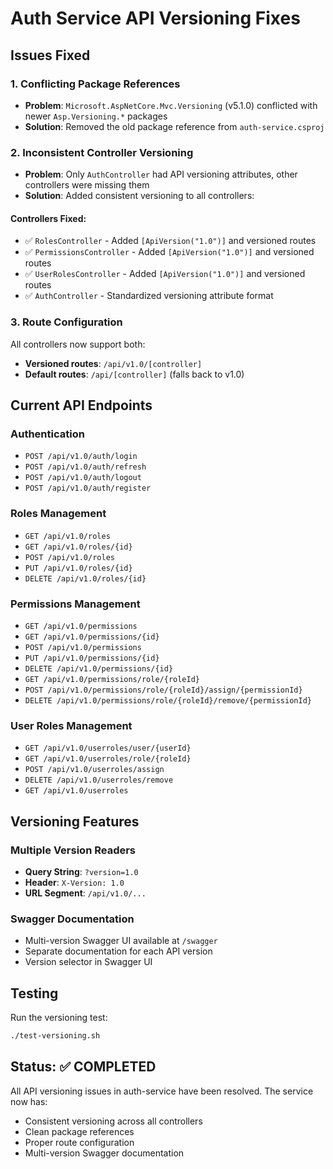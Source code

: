 # Auth Service API Versioning Fixes

## Issues Fixed

### 1. **Conflicting Package References**
- **Problem**: `Microsoft.AspNetCore.Mvc.Versioning` (v5.1.0) conflicted with newer `Asp.Versioning.*` packages
- **Solution**: Removed the old package reference from `auth-service.csproj`

### 2. **Inconsistent Controller Versioning**
- **Problem**: Only `AuthController` had API versioning attributes, other controllers were missing them
- **Solution**: Added consistent versioning to all controllers:

#### Controllers Fixed:
- ✅ `RolesController` - Added `[ApiVersion("1.0")]` and versioned routes
- ✅ `PermissionsController` - Added `[ApiVersion("1.0")]` and versioned routes  
- ✅ `UserRolesController` - Added `[ApiVersion("1.0")]` and versioned routes
- ✅ `AuthController` - Standardized versioning attribute format

### 3. **Route Configuration**
All controllers now support both:
- **Versioned routes**: `/api/v1.0/[controller]`
- **Default routes**: `/api/[controller]` (falls back to v1.0)

## Current API Endpoints

### Authentication
- `POST /api/v1.0/auth/login`
- `POST /api/v1.0/auth/refresh`
- `POST /api/v1.0/auth/logout`
- `POST /api/v1.0/auth/register`

### Roles Management
- `GET /api/v1.0/roles`
- `GET /api/v1.0/roles/{id}`
- `POST /api/v1.0/roles`
- `PUT /api/v1.0/roles/{id}`
- `DELETE /api/v1.0/roles/{id}`

### Permissions Management
- `GET /api/v1.0/permissions`
- `GET /api/v1.0/permissions/{id}`
- `POST /api/v1.0/permissions`
- `PUT /api/v1.0/permissions/{id}`
- `DELETE /api/v1.0/permissions/{id}`
- `GET /api/v1.0/permissions/role/{roleId}`
- `POST /api/v1.0/permissions/role/{roleId}/assign/{permissionId}`
- `DELETE /api/v1.0/permissions/role/{roleId}/remove/{permissionId}`

### User Roles Management
- `GET /api/v1.0/userroles/user/{userId}`
- `GET /api/v1.0/userroles/role/{roleId}`
- `POST /api/v1.0/userroles/assign`
- `DELETE /api/v1.0/userroles/remove`
- `GET /api/v1.0/userroles`

## Versioning Features

### Multiple Version Readers
- **Query String**: `?version=1.0`
- **Header**: `X-Version: 1.0`
- **URL Segment**: `/api/v1.0/...`

### Swagger Documentation
- Multi-version Swagger UI available at `/swagger`
- Separate documentation for each API version
- Version selector in Swagger UI

## Testing

Run the versioning test:
```bash
./test-versioning.sh
```

## Status: ✅ COMPLETED

All API versioning issues in auth-service have been resolved. The service now has:
- Consistent versioning across all controllers
- Clean package references
- Proper route configuration
- Multi-version Swagger documentation